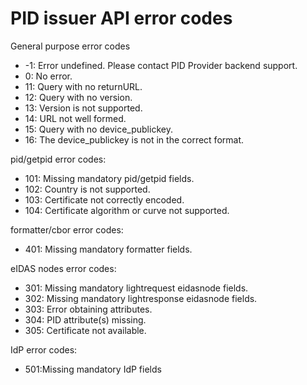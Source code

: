 # PID issuer API error codes

General purpose error codes

+ -1: Error undefined. Please contact PID Provider backend support.
+ 0: No error.
+ 11: Query with no returnURL.
+ 12: Query with no version.
+ 13: Version is not supported.
+ 14: URL not well formed.
+ 15: Query with no device_publickey.
+ 16: The device_publickey is not in the correct format.

pid/getpid error codes:

+ 101: Missing mandatory pid/getpid fields.
+ 102: Country is not supported.
+ 103: Certificate not correctly encoded.
+ 104: Certificate algorithm or curve not supported.

formatter/cbor error codes:

+ 401: Missing mandatory formatter fields.

eIDAS nodes error codes:

+ 301: Missing mandatory lightrequest eidasnode fields.
+ 302: Missing mandatory lightresponse eidasnode fields.
+ 303: Error obtaining attributes.
+ 304: PID attribute(s) missing.
+ 305: Certificate not available.

IdP error codes:

+ 501:Missing mandatory IdP fields